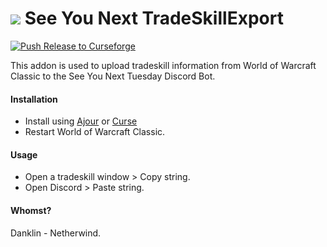 # ![](favicon-32x32.png) See You Next TradeSkillExport
[![Push Release to Curseforge](https://github.com/bdanklin/tradeskill/actions/workflows/main.yml/badge.svg?branch=main)](https://github.com/bdanklin/tradeskill/actions/workflows/main.yml)

This addon is used to upload tradeskill information from World of Warcraft Classic to the See You Next Tuesday Discord Bot.

#### Installation

- Install using [Ajour](https://github.com/ajour/ajour) or [Curse](https://www.curseforge.com/wow/addons/see-you-next-tradeskill-export)
- Restart World of Warcraft Classic.

#### Usage

- Open a tradeskill window > Copy string.
- Open Discord > Paste string.

#### Whomst?

Danklin - Netherwind.



